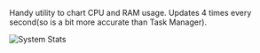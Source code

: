 Handy utility to chart CPU and RAM usage. Updates 4 times every second(so is a bit more accurate than Task Manager).

![System Stats](SystemStags.png)